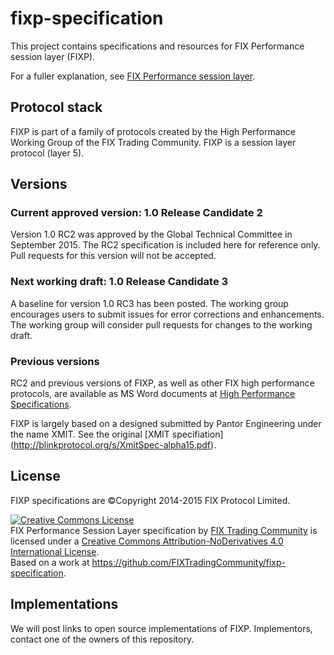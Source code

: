 # fixp-specification
This project contains specifications and resources for FIX Performance session layer (FIXP).

For a fuller explanation, see [FIX Performance session layer](http://fixtradingcommunity.github.io/fixp-specification/).

## Protocol stack
FIXP is part of a family of protocols created by the High Performance Working Group
 of the FIX Trading Community. FIXP is a session layer protocol (layer 5).

## Versions
### Current approved version: 1.0 Release Candidate 2
Version 1.0 RC2 was approved by the Global Technical Committee in September 2015. The
RC2 specification is included here for reference only. Pull requests for this
version will not be accepted.

### Next working draft: 1.0 Release Candidate 3
A baseline for version 1.0 RC3 has been posted. The
working group encourages users to submit issues for error corrections
and enhancements. The working group will consider pull requests for
changes to the working draft.

### Previous versions
RC2 and previous versions of FIXP, as well as other FIX high performance protocols,
 are available as MS Word documents at [High Performance Specifications](http://www.fixtradingcommunity.org/pg/structure/tech-specs/high-performance-specifications).
 
FIXP is largely based on a designed submitted by Pantor Engineering under the name XMIT. See the original [XMIT specifiation] (http://blinkprotocol.org/s/XmitSpec-alpha15.pdf).

## License
FIXP specifications are ©Copyright 2014-2015 FIX Protocol Limited. 

<a rel="license" href="http://creativecommons.org/licenses/by-nd/4.0/"><img alt="Creative Commons License" style="border-width:0" src="https://i.creativecommons.org/l/by-nd/4.0/88x31.png" /></a><br /><span xmlns:dct="http://purl.org/dc/terms/" href="http://purl.org/dc/dcmitype/Text" property="dct:title" rel="dct:type">FIX Performance Session Layer specification</span> by <a xmlns:cc="http://creativecommons.org/ns#" href="http://www.fixtradingcommunity.org/" property="cc:attributionName" rel="cc:attributionURL">FIX Trading Community</a> is licensed under a <a rel="license" href="http://creativecommons.org/licenses/by-nd/4.0/">Creative Commons Attribution-NoDerivatives 4.0 International License</a>.<br />Based on a work at <a xmlns:dct="http://purl.org/dc/terms/" href="https://github.com/FIXTradingCommunity/fixp-specification" rel="dct:source">https://github.com/FIXTradingCommunity/fixp-specification</a>.

## Implementations
We will post links to open source implementations of FIXP. Implementors, contact one
of the owners of this repository.
